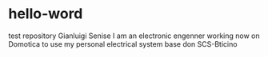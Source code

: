 # hello-word
test repository
Gianluigi Senise
I am an electronic engenner working now on Domotica to use my personal electrical system base don SCS-Bticino
